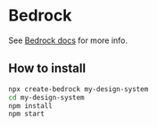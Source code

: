 # Bedrock

See [Bedrock docs](https://www.getbedrock.com/docs) for more info.

## How to install

```bash
npx create-bedrock my-design-system
cd my-design-system
npm install
npm start
```
